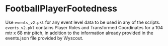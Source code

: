 # FootballPlayerFootedness

Use `events_v2.pkl` for any event level data to be used in any of the scripts. <br>
`events_v2.pkl` contains Player Roles and Transformed Coordinates for a 104 mtr x 68 mtr pitch, in addition to the information already provided in the events.json file provided by Wyscout. 
